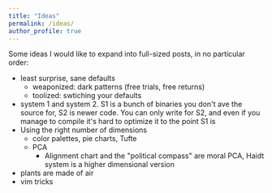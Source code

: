 ```yaml
---
title: "Ideas"
permalink: /ideas/
author_profile: true
---
```


Some ideas I would like to expand into full-sized posts, in no particular order:

- least surprise, sane defaults
    - weaponized: dark patterns (free trials, free returns)
    - toolized: swtiching your defaults
- system 1 and system 2. S1 is a bunch of binaries you don't ave the source for,
  S2 is newer code. You can only write for S2, and even if you manage to compile
  it's hard to optimize it to the point S1 is
- Using the right number of dimensions
    - color palettes, pie charts, Tufte
    - PCA
        - Alignment chart and the "political compass" are moral PCA, Haidt system is a higher dimensional
          version
- plants are made of air
- vim tricks 
